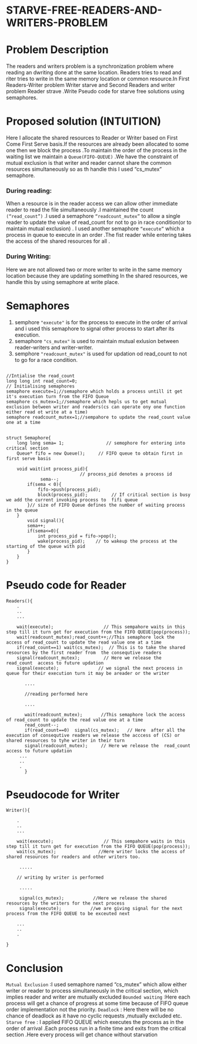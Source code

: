 # STARVE-FREE-READERS-AND-WRITERS-PROBLEM
# Problem Description
The readers and writers problem is a  synchronization problem where reading an dwriting done at the same location. Readers tries to read and riter tries to write in the same memory location or common resource.In First Readers-Writer problem Writer starve and Second Readers and writer problem Reader strave .Write Pseudo code for starve free  solutions using semaphores.
# Proposed solution (INTUITION)
Here I allocate the shared resources to Reader or Writer based on First Come First Serve basis.If the resources are already been allocated to some one then we block the process .To maintain the order of the process in the waiting list we maintain a `Queue(FIFO-QUEUE)` .We have the constraint of mutual exclusion is that writer and reader cannot share the common resources simultaneously so as th handle this I used “cs_mutex” semaphore.
### **During reading:**
When a resource is in the reader access we can allow other immediate reader to read the file simultaneously .I maintained the count `(“read_count”)` .I used a semaphore `“readcount_mutex”` to allow a single reader to update the value of read_count for not to go in race condition(or to maintain mutual exclusion) . 
I used another semaphore `“execute”`  which a process in queue to execute in an order .The fist reader while entering takes the access of the shared resources for all . 
### **During Writing:**
Here we are not allowed two or more writer to write in the same memory location because they are updating something In the shared resources, we handle this by using semaphore at write place.

# Semaphores
1. semphore `"execute"` is for the process to execute in the order of arrival and i used this semaphore to signal other process to start after its execution.
2. semaphore  `"cs_mutex"` is used to maintain mutual exlusion between reader-writers and writer-writer.
3. semphore ``"readcount_mutex"`` is used for updation od read_count to not to go for a race condition.
```

//Intialise the read_count
long long int read_count=0;
// Initialising semaphores
semaphore execute=1;//semaphore which holds a process untill it get it's execution turn from the FIFO Queue
semaphore cs_mutex=1;//semaphore which hepls us to get mutual exclusion between writer and readers(cs can operate ony one function either read ot write at a time)
semaphore readcount_mutex=1;//sempahore to update the read_count value one at a time


struct Semaphore{
    long long sema= 1;                // semophore for entering into critical section
    Queue* fifo = new Queue();     // FIFO queue to obtain first in first serve basis

    void wait(int process_pid){
                            // process_pid denotes a process id
             sema--;
        if(sema < 0){
            fifo->push(process_pid);
            block(process_pid);         // If critical section is busy we add the current invoking process to  fifi queue  
        }// size of FIFO Queue defines the number of waiting process in the queue
    }
        void signal(){
        sema++;
        if(sema<=0){
            int process_pid = fifo->pop();
            wake(process_pid);    // to wakeup the process at the starting of the queue with pid
        }
    }
}
``` 

# Pseudo code for Reader 
```
Readers(){
    .
    ..
    ...
    
    wait(execute);                   // This sempahore waits in this step till it turn get for execution from the FIFO QUEUE(pop(process));
    wait(readcount_mutex);read_count++;//This semaphore lock the access of read_count to update the read value one at a time 
    if(read_count==1) wait(cs_mutex);  // This is to take the shared resources by the first reader from  the consequtive readers 
    signal(readcount_mutex);         // Here we release the  read_count  access to future updation
    signal(execute);               // we signal the next process in queue for their execution turn it may be areader or the writer
    
       ....
       
       //reading performed here
       
       ....
       
       wait(readcount_mutex);       //This semaphore lock the access of read_count to update the read value one at a time 
       read_count--;
       if(read_count==0)  signal(cs_mutex);   // Here  after all the execution of consequtive readers we release the acccess of (CS) or shared resources to tyhe writer in their turn 
       signal(readcount_mutex);     // Here we release the  read_count  access to future updation
     ...
     ..
     .
       } 
  ```     
# Pseudocode for Writer
```
Writer(){
    
    .
    ..
    ...
       
    wait(execute);                   // This sempahore waits in this step till it turn get for execution from the FIFO QUEUE(pop(process));
    wait(cs_mutex);                //Here writer locks the access of shared resources for readers and other writers too. 
     
     .....
     
    // writing by writer is performed
     
     .....
     
     signal(cs_mutex);           //Here we release the shared resources by the writers for the next process
     signal(execute);           //we are giving signal for the next process from the FIFO QUEUE to be exceuted next
    
    ...
    ..
    .

} 
```




# Conclusion
`Mutual Exclusion` :I used semaphore named “cs_mutex” which allow either writer or reader to process simultaneously in the critical section, which implies reader and writer are mutually excluded
`Bounded waiting` :Here each process will get a chance of progress at some time because of FIFO queue order implementation not the priority.
`Deadlock` : Here there will be no chance of deadlock as it have no cyclic requests ,mutually excluded etc.
`Starve free` : I applied FIFO QUEUE which executes the process as in the order of arrival .Each process run in a finite time and exits from the critical section .Here every process will get chance without starvation
